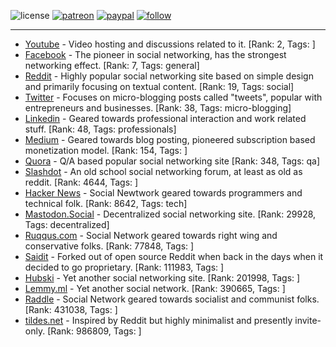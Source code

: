 ![license](https://img.shields.io/github/license/prahladyeri/siterank-stats.svg)
[![patreon](https://img.shields.io/badge/Patreon-brown.svg?logo=patreon)](https://www.patreon.com/prahladyeri)
[![paypal](https://img.shields.io/badge/PayPal-blue.svg?logo=paypal)](https://www.paypal.com/cgi-bin/webscr?cmd=_s-xclick&hosted_button_id=JM8FUXNFUK6EU)
[![follow](https://img.shields.io/twitter/follow/prahladyeri.svg?style=social)](https://twitter.com/prahladyeri)

---
- [Youtube](https://www.youtube.com/) - Video hosting and discussions related to it. [Rank: 2, Tags: ]
- [Facebook](https://www.facebook.com/) - The pioneer in social networking, has the strongest networking effect. [Rank: 7, Tags: general]
- [Reddit](https://www.reddit.com) - Highly popular social networking site based on simple design and primarily focusing on textual content. [Rank: 19, Tags: social]
- [Twitter](https://twitter.com/) - Focuses on micro-blogging posts called "tweets", popular with entrepreneurs and businesses. [Rank: 38, Tags: micro-blogging]
- [Linkedin](https://www.linkedin.com/) - Geared towards professional interaction and work related stuff. [Rank: 48, Tags: professionals]
- [Medium](https://medium.com/) - Geared towards blog posting, pioneered subscription based monetization model. [Rank: 154, Tags: ]
- [Quora](https://www.quora.com/) - Q/A based popular social networking site [Rank: 348, Tags: qa]
- [Slashdot](https://slashdot.org/) - An old school social networking forum, at least as old as reddit. [Rank: 4644, Tags: ]
- [Hacker News](https://news.ycombinator.com) - Social Newtwork geared towards programmers and technical folk. [Rank: 8642, Tags: tech]
- [Mastodon.Social](https://mastodon.social/) - Decentralized social networking site. [Rank: 29928, Tags: decentralized]
- [Ruqqus.com](https://ruqqus.com/) - Social Network geared towards right wing and conservative folks. [Rank: 77848, Tags: ]
- [Saidit](https://saidit.net/) - Forked out of open source Reddit when back in the days when it decided to go proprietary. [Rank: 111983, Tags: ]
- [Hubski](https://hubski.com/) - Yet another social networking site. [Rank: 201998, Tags: ]
- [Lemmy.ml](https://lemmy.ml/) - Yet another social network. [Rank: 390665, Tags: ]
- [Raddle](https://raddle.me/) - Social Network geared towards socialist and communist folks. [Rank: 431038, Tags: ]
- [tildes.net](https://tildes.net/) - Inspired by Reddit but highly minimalist and presently invite-only. [Rank: 986809, Tags: ]


